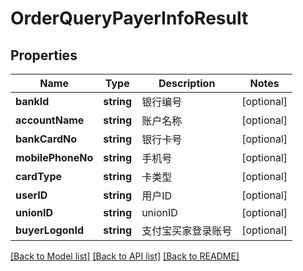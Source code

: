 # OrderQueryPayerInfoResult

## Properties
Name | Type | Description | Notes
------------ | ------------- | ------------- | -------------
**bankId** | **string** | 银行编号 | [optional] 
**accountName** | **string** | 账户名称 | [optional] 
**bankCardNo** | **string** | 银行卡号 | [optional] 
**mobilePhoneNo** | **string** | 手机号 | [optional] 
**cardType** | **string** | 卡类型 | [optional] 
**userID** | **string** | 用户ID | [optional] 
**unionID** | **string** | unionID | [optional] 
**buyerLogonId** | **string** | 支付宝买家登录账号 | [optional] 

[[Back to Model list]](../README.md#documentation-for-models) [[Back to API list]](../README.md#documentation-for-api-endpoints) [[Back to README]](../README.md)


